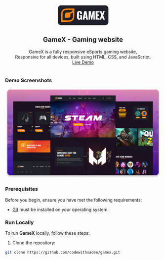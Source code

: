 <div align="center">
  <img src="./readme-images/project-logo.png" />
  <h2 align="center">GameX - Gaming website</h2>
  GameX is a fully responsive eSports gaming website, <br />Responsive for all devices, built using HTML, CSS, and JavaScript.
  <br />
  <a href="https://gamex-web-esports.netlify.app/">Live Demo</a>
</div>

<br />

### Demo Screenshots

![GameX Desktop Demo](./readme-images/desktop.png "Desktop Demo")

### Prerequisites

Before you begin, ensure you have met the following requirements:

* [Git](https://git-scm.com/downloads "Download Git") must be installed on your operating system.

### Run Locally

To run **GameX** locally, follow these steps:

1. Clone the repository:

```bash
git clone https://github.com/codewithsadee/gamex.git
